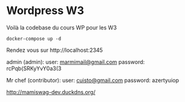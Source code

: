 # Wordpress W3

Voilà la codebase du cours WP pour les W3

```shell
docker-compose up -d
```

Rendez vous sur http://localhost:2345

admin (admin):
user: marmimail@gmail.com
password: rcPqb(SRKyYvY0a3(3

Mr chef (contributor):
user: cuisto@gmail.com
password: azertyuiop

http://mamiswag-dev.duckdns.org/
